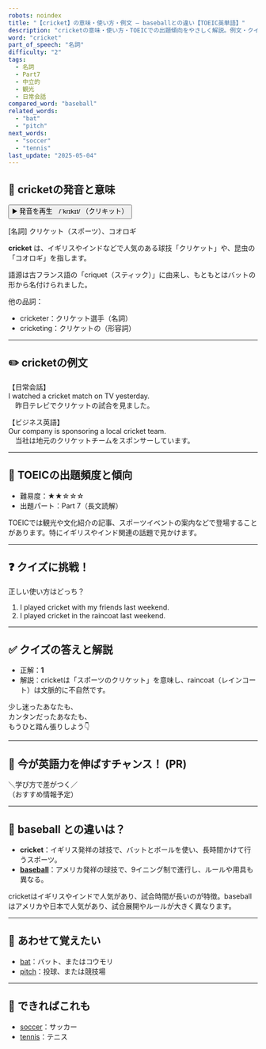 ```yaml
---
robots: noindex
title: "【cricket】の意味・使い方・例文 ― baseballとの違い【TOEIC英単語】"
description: "cricketの意味・使い方・TOEICでの出題傾向をやさしく解説。例文・クイズ付きでbaseballとの違いもわかりやすく学べます。"
word: "cricket"
part_of_speech: "名詞"
difficulty: "2"
tags:
  - 名詞
  - Part7
  - 中立的
  - 観光
  - 日常会話
compared_word: "baseball"
related_words:
  - "bat"
  - "pitch"
next_words:
  - "soccer"
  - "tennis"
last_update: "2025-05-04"
---
```


## 🔰 cricketの発音と意味

<button class="play-audio" onclick="playTTS('cricket')">
  <span class="play-audio-main">
    ▶️ 発音を再生　/ˈkrɪkɪt/
  </span>
  <span class="play-audio-sub">
    （クリキット）
  </span>
</button>

[名詞] クリケット（スポーツ）、コオロギ

**cricket** は、イギリスやインドなどで人気のある球技「クリケット」や、昆虫の「コオロギ」を指します。

語源は古フランス語の「criquet（スティック）」に由来し、もともとはバットの形から名付けられました。

他の品詞：  
- cricketer：クリケット選手（名詞）
- cricketing：クリケットの（形容詞）

---

## ✏️ cricketの例文

【日常会話】  
I watched a cricket match on TV yesterday.  
　昨日テレビでクリケットの試合を見ました。

【ビジネス英語】  
Our company is sponsoring a local cricket team.  
　当社は地元のクリケットチームをスポンサーしています。

---

## 🎯 TOEICの出題頻度と傾向

- 難易度：★★☆☆☆
- 出題パート：Part 7（長文読解）

TOEICでは観光や文化紹介の記事、スポーツイベントの案内などで登場することがあります。特にイギリスやインド関連の話題で見かけます。

---

## ❓ クイズに挑戦！

正しい使い方はどっち？

1. I played cricket with my friends last weekend.  
2. I played cricket in the raincoat last weekend.

---

## ✅ クイズの答えと解説

- 正解：**1**
- 解説：cricketは「スポーツのクリケット」を意味し、raincoat（レインコート）は文脈的に不自然です。

少し迷ったあなたも、  
カンタンだったあなたも、  
もうひと踏ん張りしよう👇️

---

## 🚀 今が英語力を伸ばすチャンス！ (PR)

<div class="info-center">
＼学び方で差がつく／<br>  
（おすすめ情報予定）
</div>

---

## 🤔  baseball との違いは？

- **cricket**：イギリス発祥の球技で、バットとボールを使い、長時間かけて行うスポーツ。
- **[baseball](/word/baseball/)**：アメリカ発祥の球技で、9イニング制で進行し、ルールや用具も異なる。

cricketはイギリスやインドで人気があり、試合時間が長いのが特徴。baseballはアメリカや日本で人気があり、試合展開やルールが大きく異なります。

---

## 🧩 あわせて覚えたい

- [bat](/word/bat/)：バット、またはコウモリ
- [pitch](/word/pitch/)：投球、または競技場

---

## 📖 できればこれも

- [soccer](/word/soccer/)：サッカー
- [tennis](/word/tennis/)：テニス

<!-- cvid: aid04_bid15 -->
